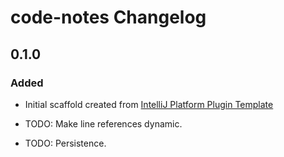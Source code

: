 <!-- Keep a Changelog guide -> https://keepachangelog.com -->

# code-notes Changelog

## 0.1.0
### Added
- Initial scaffold created from [IntelliJ Platform Plugin Template](https://github.com/JetBrains/intellij-platform-plugin-template)

- TODO: Make line references dynamic.
- TODO: Persistence.
